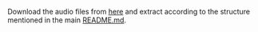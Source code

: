 Download the audio files from [here](https://drive.google.com/file/d/1BVl1PpuTg36GsmrAEW_nYqNAMSZJKksP/view?usp=share_link) and extract according to the structure mentioned in the main [README.md](https://github.com/Abhiram4572/Audiopedia/blob/main/README.md).